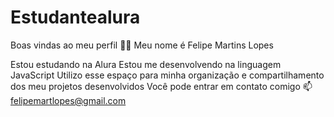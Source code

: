 # Estudantealura
Boas vindas ao meu perfil 💙💙
Meu nome é Felipe Martins Lopes 

Estou estudando na Alura
Estou me desenvolvendo na linguagem JavaScript
Utilizo esse espaço para minha organização e compartilhamento dos meu projetos desenvolvidos
Você pode entrar em contato comigo 📫
felipemartlopes@gmail.com
